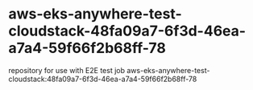 # aws-eks-anywhere-test-cloudstack-48fa09a7-6f3d-46ea-a7a4-59f66f2b68ff-78
repository for use with E2E test job aws-eks-anywhere-test-cloudstack:48fa09a7-6f3d-46ea-a7a4-59f66f2b68ff-78
